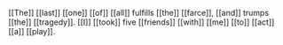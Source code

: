 [[The]] [[last]] [[one]] [[of]] [[all]] fulfills [[the]] [[farce]], [[and]] trumps [[the]] [[tragedy]]. [[I]] [[took]] five [[friends]] [[with]] [[me]] [[to]] [[act]] [[a]] [[play]].